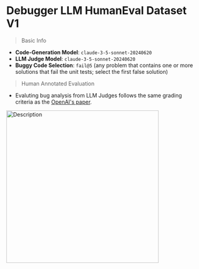 # Debugger LLM HumanEval Dataset V1

> Basic Info
- **Code-Generation Model**: `claude-3-5-sonnet-20240620`
- **LLM Judge Model**: `claude-3-5-sonnet-20240620`
- **Buggy Code Selection**: `fail@5` (any problem that contains one or more solutions that fail the unit tests; select the first false solution)

> Human Annotated Evaluation

- Evaluting bug analysis from LLM Judges follows the same grading criteria as the [OpenAI's paper](https://arxiv.org/abs/2407.00215).
<img src="critic_eval_table.PNG" alt="Description" width="400">
